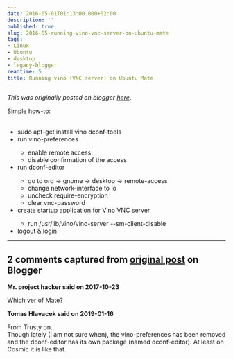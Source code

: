 ```yaml
---
date: 2016-05-01T01:13:00.000+02:00
description: ''
published: true
slug: 2016-05-running-vino-vnc-server-on-ubuntu-mate
tags:
- Linux
- Ubuntu
- desktop
- legacy-blogger
readtime: 5
title: Running vino (VNC server) on Ubuntu Mate
---
```


*This was originally posted on blogger [here](https://snarkybrill.blogspot.com/2016/05/running-vino-vnc-server-on-ubuntu-mate.html)*.

Simple how-to:<br />
<br />
<ul>
<li>sudo apt-get install vino dconf-tools</li>
<li>run vino-preferences</li>
<ul>
<li>enable remote access</li>
<li>disable confirmation of the access</li>
</ul>
<li>run dconf-editor</li>
<ul>
<li>go to org -&gt; gnome -&gt; desktop -&gt; remote-access</li>
<li>change network-interface to lo</li>
<li>uncheck require-encryption</li>
<li>clear vnc-password</li>
</ul>
<li>create startup application for Vino VNC server</li>
<ul>
<li>run&nbsp;/usr/lib/vino/vino-server --sm-client-disable</li>
</ul>
<li>logout &amp; login</li>
</ul>

---

## 2 comments captured from [original post](https://snarkybrill.blogspot.com/2016/05/running-vino-vnc-server-on-ubuntu-mate.html) on Blogger

**Mr. project hacker said on 2017-10-23**

Which ver of Mate?

**Tomas Hlavacek said on 2019-01-16**

From Trusty on...<br />Though lately (I am not sure when), the vino-preferences has been removed and the dconf-editor has its own package (named dconf-editor). At least on Cosmic it is like that.

